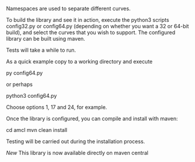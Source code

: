 Namespaces are used to separate different curves.

To build the library and see it in action, execute the python3 scripts 
config32.py or config64.py (depending on whether you want a 32 or 
64-bit build), and select the curves that you wish to support. The 
configured library can be built using maven. 

Tests will take a while to  run.

As a quick example copy to a working directory and execute

py config64.py

or perhaps

python3 config64.py

Choose options 1, 17 and 24, for example.

Once the library is configured, you can compile and install with maven:

cd amcl
mvn clean install

Testing will be carried out during the installation process.

*New* This library is now available directly on maven central
